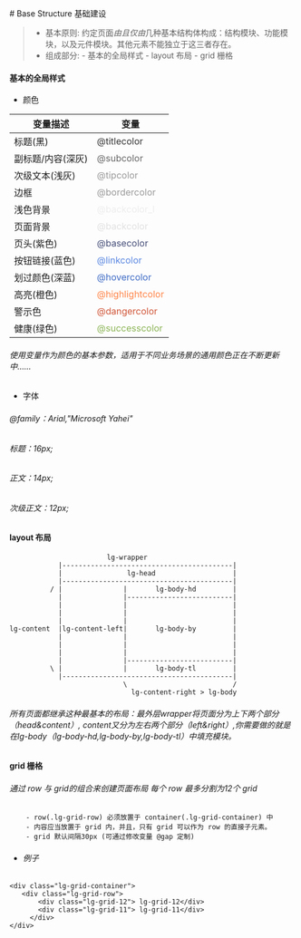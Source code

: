<link href="/legoland.min.css"/>
# Base Structure 基础建设
 
> - 基本原则: 约定页面*由且仅由*几种基本结构体构成：结构模块、功能模块，以及元件模块。其他元素不能独立于这三者存在。
> - 组成部分:
        - 基本的全局样式
        - layout 布局
        - grid 栅格
  

#### **基本的全局样式**

- 颜色
 

|变量描述          |变量                                        | 
|------------------|--------------------------------------------| 
|标题(黑)          |<font color=#333>@titlecolor</font>         | 
|副标题/内容(深灰) |<font color=#666>@subcolor </font>          | 
|次级文本(浅灰)    |<font color=#999>@tipcolor </font>          | 
|边框              |<font color=#999>@bordercolor</font>        | 
|浅色背景          |<font color=#ededed>@backcolor_l</font>     | 
|页面背景          |<font color=#e1e1e1>@backcolor</font>       |  
|页头(紫色)        |<font color=#464e78>@basecolor</font>       |    
|按钮链接(蓝色)    |<font color=#5986e1>@linkcolor</font>       |    
|划过颜色(深蓝)    |<font color=#3e6bc5>@hovercolor</font>      |    
|高亮(橙色)        |<font color=#ff8447>@highlightcolor</font>  |    
|警示色            |<font color=#d05538>@dangercolor</font>     |    
|健康(绿色)        |<font color=#8bb455>@successcolor</font>    |

###### 使用变量作为颜色的基本参数，适用于不同业务场景的通用颜色正在不断更新中……


- 字体 
###### @family：Arial,"Microsoft Yahei"
###### 标题：16px;
###### 正文：14px;
###### 次级正文：12px;

#### **layout 布局**


                            lg-wrapper
                |------------------------------------------|
                |                lg-head                   |
                |------------------------------------------|
              / |               |       lg-body-hd         | 
                |               |--------------------------|           
                |               |                          |         
                |               |                          |         
                |               |                          |         
    lg-content  |lg-content-left|       lg-body-by         |         
                |               |                          |         
                |               |                          |         
                |               |                          |         
                |               |--------------------------| 
              \ |               |       lg-body-tl         |
                |------------------------------------------|
                                \                          /
                                  lg-content-right > lg-body


###### 所有页面都继承这种最基本的布局：最外层wrapper将页面分为上下两个部分（head&content）, content又分为左右两个部分（left&right）,你需要做的就是在lg-body（lg-body-hd,lg-body-by,lg-body-tl）中填充模块。                                

#### **grid 栅格**
######  通过 row 与 grid的组合来创建页面布局 每个 row 最多分割为12个 grid
        - row(.lg-grid-row) 必须放置于 container(.lg-grid-container) 中
        - 内容应当放置于 grid 内，并且，只有 grid 可以作为 row 的直接子元素。
        - grid 默认间隔30px (可通过修改变量 @gap 定制) 
- ###### 例子        
```
<div class="lg-grid-container">
   <div class="lg-grid-row">
       <div class="lg-grid-12"> lg-grid-12</div>
       <div class="lg-grid-11"> lg-grid-11</div>
     </div>
</div>
```
